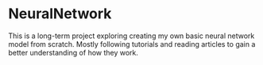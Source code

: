 # NeuralNetwork
This is a long-term project exploring creating my own basic neural network model from scratch. Mostly following tutorials and reading articles to gain a better understanding of how they work.
